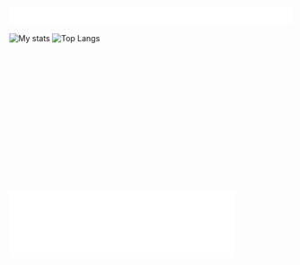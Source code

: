 <img src="elements/header.svg" width="80%" alt="Hello There" style="margin-bottom:-450px">

<img src="elements/border.svg" width="100%" height="30" alt="css-in-readme">


![My stats](https://github-readme-stats.vercel.app/api?username=jaedon-heger&show_icons=true&theme=vue-dark)
![Top Langs](https://github-readme-stats.vercel.app/api/top-langs/?username=jaedon-heger&theme=vue-dark)

